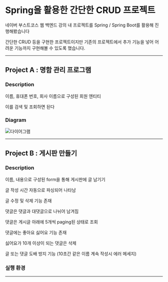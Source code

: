 # Spring을 활용한 간단한 CRUD 프로젝트

네이버 부스트코스 웹 백엔드 강의 내 프로젝트를 Spring / Spring Boot를 활용해 진행해봤습니다

간단한 CRUD 등을 구현한 프로젝트이지만 기존의 프로젝트에서 추가 기능을 넣어 어려운 기능까지 구현해볼 수 있도록 했습니다.

---

## Project A : 명함 관리 프로그램

### Description

이름, 휴대폰 번호, 회사 이름으로 구성된 회원 엔티티

이를 검색 및 조회하면 된다

### Diagram

![다이어그램](https://user-images.githubusercontent.com/67625677/140455384-33d78ae2-ef1c-4b8e-9070-54b5c424b315.png)

---

## Project B : 게시판 만들기

### Description

이름, 내용으로 구성된 form을 통해 게시판에 글 남기기

글 작성 시간 자동으로 파싱되어 나타남

글 수정 및 삭제 기능 존재

댓글은 댓글과 대댓글으로 나뉘어 남겨짐

댓글은 게시글 아래에 5개씩 paging된 상태로 조회

댓글에는 좋아요 싫어요 기능 존재

싫어요가 10개 이상이 되는 댓글은 삭제

글 또는 댓글 도배 방지 기능 (10초간 같은 이름 계속 작성시 에러 메세지)

### 실행 환경

---